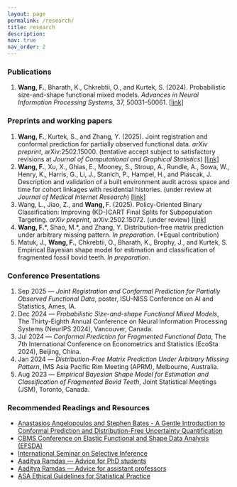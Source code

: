 ```yaml
---
layout: page
permalink: /research/
title: research
description:
nav: true
nav_order: 2
---
```


<!-- Publications Section -->

<div class="section">
  <h3 class="section-title">Publications</h3>
  <ol>
    <li>
      <b>Wang, F.</b>, Bharath, K., Chkrebtii, O., and Kurtek, S. (2024).
      Probabilistic size-and-shape functional mixed models.
      <em>Advances in Neural Information Processing Systems</em>, 37, 50031–50061.
      <a href="https://arxiv.org/abs/2411.18416" target="_blank" rel="noopener">[link]</a>
    </li>
  </ol>
</div>

<!-- Preprints & Working Papers -->
<div class="section">
  <h3 class="section-title">Preprints and working papers</h3>
  <ol>
    <li>
      <b>Wang, F.</b>, Kurtek, S., and Zhang, Y. (2025).
      Joint registration and conformal prediction for partially observed functional data. <em>arXiv preprint</em>, arXiv:2502.15000.
      (tentative accept subject to satisfactory revisions at <em>Journal of Computational and Graphical Statistics</em>)
      <a href="https://arxiv.org/abs/2502.15000" target="_blank" rel="noopener">[link]</a>
    </li>
    <li>
      <b>Wang, F.</b>, Xu, X., Ghias, E., Mooney, S., Stroup, A., Rundle, A., Sowa, W., Henry, K., Harris, G., Li, J., Stanich, P., Hampel, H., and Plascak, J.
      Description and validation of a built environment audit across space and time for cohort linkages with residential histories. 
      (under review at <em>Journal of Medical Internet Research</em>)
      <a href="https://preprints.jmir.org/preprint/86279" target="_blank" rel="noopener">[link]</a>
    </li>
    <li>
      Wang, L., Jiao, Z., and <b>Wang, </b>F. (2025).
      Policy-Oriented Binary Classification: Improving (KD-)CART Final Splits for Subpopulation Targeting. <em>arXiv preprint</em>, arXiv:2502.15072. (under review)
      <a href="https://arxiv.org/abs/2502.15072" target="_blank" rel="noopener">[link]</a>
    </li>
    <li>
      <b>Wang, F.</b>*, Shao, M.*, and Zhang, Y.
      Distribution-free matrix prediction under arbitrary missing pattern. <em>In preparation.</em> (*Equal contribution)
    </li>
    <li>
      Matuk, J., <b>Wang, F.</b>, Chkrebtii, O., Bharath, K., Brophy, J., and Kurtek, S.
      Empirical Bayesian shape model for estimation and classification of fragmented fossil bovid teeth. <em>In preparation</em>.
    </li>
  </ol>
</div>

<!-- Talks Section -->
<div class="section">
  <h3 class="section-title">Conference Presentations</h3>
  <ol>
    <li>Sep 2025 — <em>Joint Registration and Conformal Prediction for Partially Observed Functional Data</em>, poster, ISU-NISS Conference on AI and Statistics, Ames, IA.</li>
    <li>Dec 2024 — <em>Probabilistic Size-and-shape Functional Mixed Models</em>, The Thirty-Eighth Annual Conference on
Neural Information Processing Systems (NeurIPS 2024), Vancouver, Canada.</li>
    <li>Jul 2024 — <em>Conformal Prediction for Fragmented Functional Data</em>, The 7th International Conference on
Econometrics and Statistics (EcoSta 2024), Beijing, China.</li>
    <li>Jan 2024 — <em>Distribution-Free Matrix Prediction Under Arbitrary Missing Pattern</em>, IMS Asia Pacific Rim Meeting (APRM), Melbourne, Australia.</li>
    <li>Aug 2023 — <em>Empirical Bayesian Shape Model for Estimation and Classification of Fragmented Bovid Teeth</em>, Joint Statistical Meetings (JSM), Toronto, Canada.</li>
  </ol>
</div>

<!-- Recommended Reading Section -->
<div class="section">
  <h3 class="section-title">Recommended Readings and Resources</h3>
  <ul>
    <li><a href="https://arxiv.org/abs/2107.07511" target="_blank" rel="noopener">Anastasios Angelopoulos and Stephen Bates - A Gentle Introduction to Conformal Prediction and Distribution-Free Uncertainty Quantification</a></li>
    <li><a href="https://www.asc.ohio-state.edu/kurtek.1/cbms.html" target="_blank" rel="noopener">CBMS Conference on Elastic Functional and Shape Data Analysis (EFSDA)</a></li>
    <li><a href="https://www.selectiveinferenceseminar.com/" target="_blank" rel="noopener">International Seminar on Selective Inference</a></li>
    <li><a href="https://www.stat.cmu.edu/~aramdas/checklists.html" target="_blank" rel="noopener">Aaditya Ramdas — Advice for PhD students</a></li>
    <li><a href="https://www.stat.cmu.edu/~aramdas/checklists2.html" target="_blank" rel="noopener">Aaditya Ramdas — Advice for assistant professors</a></li>
    <li><a href="https://www.amstat.org/your-career/ethical-guidelines-for-statistical-practice" target="_blank" rel="noopener">ASA Ethical Guidelines for Statistical Practice</a></li>
  </ul>
</div>


